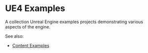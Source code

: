 # UE4 Examples

A collection Unreal Engine examples projects demonstrating various aspects of the engine.

See also:

- [Content Examples](https://docs.unrealengine.com/en-US/Resources/ContentExamples/index.html)
